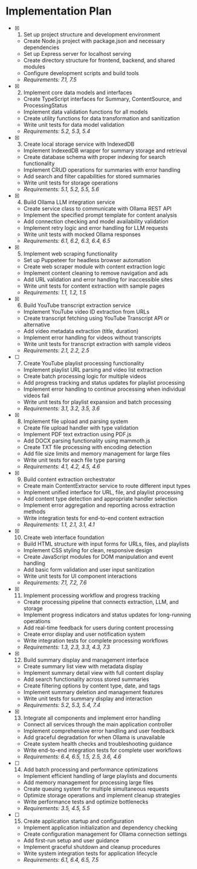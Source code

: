 # Implementation Plan

- [x] 1. Set up project structure and development environment
  - Create Node.js project with package.json and necessary dependencies
  - Set up Express server for localhost serving
  - Create directory structure for frontend, backend, and shared modules
  - Configure development scripts and build tools
  - _Requirements: 7.1, 7.5_

- [x] 2. Implement core data models and interfaces
  - Create TypeScript interfaces for Summary, ContentSource, and ProcessingStatus
  - Implement data validation functions for all models
  - Create utility functions for data transformation and sanitization
  - Write unit tests for data model validation
  - _Requirements: 5.2, 5.3, 5.4_

- [x] 3. Create local storage service with IndexedDB
  - Implement IndexedDB wrapper for summary storage and retrieval
  - Create database schema with proper indexing for search functionality
  - Implement CRUD operations for summaries with error handling
  - Add search and filter capabilities for stored summaries
  - Write unit tests for storage operations
  - _Requirements: 5.1, 5.2, 5.5, 5.6_

- [x] 4. Build Ollama LLM integration service
  - Create service class to communicate with Ollama REST API
  - Implement the specified prompt template for content analysis
  - Add connection checking and model availability validation
  - Implement retry logic and error handling for LLM requests
  - Write unit tests with mocked Ollama responses
  - _Requirements: 6.1, 6.2, 6.3, 6.4, 6.5_

- [x] 5. Implement web scraping functionality
  - Set up Puppeteer for headless browser automation
  - Create web scraper module with content extraction logic
  - Implement content cleaning to remove navigation and ads
  - Add URL validation and error handling for inaccessible sites
  - Write unit tests for content extraction with sample pages
  - _Requirements: 1.1, 1.2, 1.5_

- [x] 6. Build YouTube transcript extraction service
  - Implement YouTube video ID extraction from URLs
  - Create transcript fetching using YouTube Transcript API or alternative
  - Add video metadata extraction (title, duration)
  - Implement error handling for videos without transcripts
  - Write unit tests for transcript extraction with sample videos
  - _Requirements: 2.1, 2.2, 2.5_

- [ ] 7. Create YouTube playlist processing functionality
  - Implement playlist URL parsing and video list extraction
  - Create batch processing logic for multiple videos
  - Add progress tracking and status updates for playlist processing
  - Implement error handling to continue processing when individual videos fail
  - Write unit tests for playlist expansion and batch processing
  - _Requirements: 3.1, 3.2, 3.5, 3.6_

- [x] 8. Implement file upload and parsing system
  - Create file upload handler with type validation
  - Implement PDF text extraction using PDF.js
  - Add DOCX parsing functionality using mammoth.js
  - Create TXT file processing with encoding detection
  - Add file size limits and memory management for large files
  - Write unit tests for each file type parsing
  - _Requirements: 4.1, 4.2, 4.5, 4.6_

- [x] 9. Build content extraction orchestrator
  - Create main ContentExtractor service to route different input types
  - Implement unified interface for URL, file, and playlist processing
  - Add content type detection and appropriate handler selection
  - Implement error aggregation and reporting across extraction methods
  - Write integration tests for end-to-end content extraction
  - _Requirements: 1.1, 2.1, 3.1, 4.1_

- [x] 10. Create web interface foundation
  - Build HTML structure with input forms for URLs, files, and playlists
  - Implement CSS styling for clean, responsive design
  - Create JavaScript modules for DOM manipulation and event handling
  - Add basic form validation and user input sanitization
  - Write unit tests for UI component interactions
  - _Requirements: 7.1, 7.2, 7.6_

- [x] 11. Implement processing workflow and progress tracking
  - Create processing pipeline that connects extraction, LLM, and storage
  - Implement progress indicators and status updates for long-running operations
  - Add real-time feedback for users during content processing
  - Create error display and user notification system
  - Write integration tests for complete processing workflows
  - _Requirements: 1.3, 2.3, 3.3, 4.3, 7.3_

- [x] 12. Build summary display and management interface
  - Create summary list view with metadata display
  - Implement summary detail view with full content display
  - Add search functionality across stored summaries
  - Create filtering options by content type, date, and tags
  - Implement summary deletion and management features
  - Write unit tests for summary display and interaction
  - _Requirements: 5.2, 5.3, 5.4, 7.4_

- [x] 13. Integrate all components and implement error handling
  - Connect all services through the main application controller
  - Implement comprehensive error handling and user feedback
  - Add graceful degradation for when Ollama is unavailable
  - Create system health checks and troubleshooting guidance
  - Write end-to-end integration tests for complete user workflows
  - _Requirements: 6.4, 6.5, 1.5, 2.5, 3.6, 4.6_

- [ ] 14. Add batch processing and performance optimizations
  - Implement efficient handling of large playlists and documents
  - Add memory management for processing large files
  - Create queuing system for multiple simultaneous requests
  - Optimize storage operations and implement cleanup strategies
  - Write performance tests and optimize bottlenecks
  - _Requirements: 3.5, 4.5, 5.5_

- [ ] 15. Create application startup and configuration
  - Implement application initialization and dependency checking
  - Create configuration management for Ollama connection settings
  - Add first-run setup and user guidance
  - Implement graceful shutdown and cleanup procedures
  - Write system integration tests for application lifecycle
  - _Requirements: 6.1, 6.4, 6.5, 7.5_